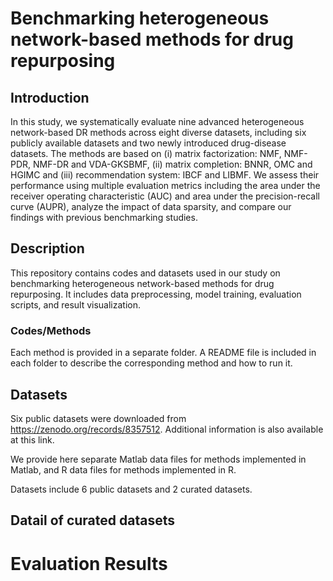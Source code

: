 # Benchmarking heterogeneous network-based methods for drug repurposing

## Introduction
In this study, we systematically evaluate nine advanced heterogeneous network-based DR
methods across eight diverse datasets, including six publicly available datasets and two newly introduced
drug-disease datasets. The methods are based on (i) matrix factorization: NMF, NMF-PDR, NMF-DR
and VDA-GKSBMF, (ii) matrix completion: BNNR, OMC and HGIMC and (iii) recommendation system:
IBCF and LIBMF. We assess their performance using multiple evaluation metrics including the area under
the receiver operating characteristic (AUC) and area under the precision-recall curve (AUPR), analyze the
impact of data sparsity, and compare our findings with previous benchmarking studies.

## Description
This repository contains codes and datasets used in our study on benchmarking heterogeneous network-based methods for drug repurposing. It includes data preprocessing, model training, evaluation scripts, and result visualization.

### Codes/Methods
Each method is provided in a separate folder. A README file is included in each folder to describe the corresponding method and how to run it.


## Datasets
Six public datasets were downloaded from https://zenodo.org/records/8357512. Additional information is also available at this link.

We provide here separate Matlab data files for methods implemented in Matlab, and R data files for methods implemented in R.

Datasets include 6 public datasets and 2 curated datasets.

## Datail of curated datasets


# Evaluation Results



